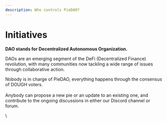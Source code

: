 ```yaml
---
description: Who controls PieDAO?
---
```


# Initiatives

**DAO stands for Decentralized Autonomous Organization.**

DAOs are an emerging segment of the DeFi (Decentralized Finance) revolution, with many communities now tackling a wide range of issues through collaborative action.

Nobody is in charge of PieDAO, everything happens through the consensus of DOUGH voters. \
\
Anybody can propose a new pie or an update to an existing one, and contribute to the ongoing discussions in either our Discord channel or forum.



\
